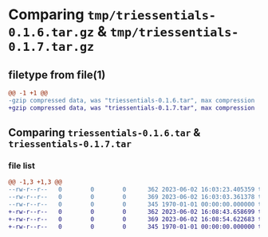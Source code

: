 # Comparing `tmp/triessentials-0.1.6.tar.gz` & `tmp/triessentials-0.1.7.tar.gz`

## filetype from file(1)

```diff
@@ -1 +1 @@
-gzip compressed data, was "triessentials-0.1.6.tar", max compression
+gzip compressed data, was "triessentials-0.1.7.tar", max compression
```

## Comparing `triessentials-0.1.6.tar` & `triessentials-0.1.7.tar`

### file list

```diff
@@ -1,3 +1,3 @@
--rw-r--r--   0        0        0      362 2023-06-02 16:03:23.405359 triessentials-0.1.6/pyproject.toml
--rw-r--r--   0        0        0      369 2023-06-02 16:03:03.361378 triessentials-0.1.6/triessentials/__init__.py
--rw-r--r--   0        0        0      345 1970-01-01 00:00:00.000000 triessentials-0.1.6/PKG-INFO
+-rw-r--r--   0        0        0      362 2023-06-02 16:08:43.658699 triessentials-0.1.7/pyproject.toml
+-rw-r--r--   0        0        0      369 2023-06-02 16:08:54.622683 triessentials-0.1.7/triessentials/__init__.py
+-rw-r--r--   0        0        0      345 1970-01-01 00:00:00.000000 triessentials-0.1.7/PKG-INFO
```

